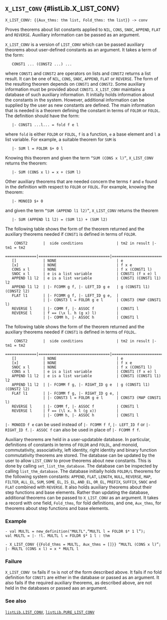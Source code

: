 ## `X_LIST_CONV` {#listLib.X_LIST_CONV}


```
X_LIST_CONV: {{Aux_thms: thm list, Fold_thms: thm list}} -> conv
```



Proves theorems about list constants applied to `NIL`, `CONS`, `SNOC`,
`APPEND`, `FLAT` and `REVERSE`. Auxiliary information can be passed as an
argument.


`X_LIST_CONV` is a version of `LIST_CONV` which can be passed auxiliary
theorems about user-defined constants as an argument. It takes a term of the
form:
    
       CONST1 ... (CONST2 ...) ...
    
where `CONST1` and `CONST2` are operators on lists and `CONST2` returns a list
result. It can be one of `NIL`, `CONS`, `SNOC`, `APPEND`, `FLAT` or `REVERSE`.
The form of the resulting theorem depends on `CONST1` and `CONST2`. Some
auxiliary information must be provided about `CONST1`. `X_LIST_CONV` maintains a
database of such auxiliary information. It initially holds information about
the constants in the system. However, additional information can be supplied
by the user as new constants are defined. The main information that is needed
is a theorem defining the constant in terms of `FOLDR` or `FOLDL`. The
definition should have the form:
    
       |- CONST1 ...l... = fold f e l
    
where `fold` is either `FOLDR` or `FOLDL`, `f` is a function, `e` a base
element and `l` a list variable. For example, a suitable theorem for `SUM` is
    
       |- SUM l = FOLDR $+ 0 l
    
Knowing this theorem and given the term `“SUM (CONS x l)”`,
`X_LIST_CONV` returns the theorem:
    
       |- SUM (CONS x l) = x + (SUM l)
    
Other auxiliary theorems that are needed concern the terms `f` and
`e` found in the definition with respect to `FOLDR` or `FOLDL`. For example,
knowing the theorem:
    
       |- MONOID $+ 0
    
and given the term `“SUM (APPEND l1 l2)”`, `X_LIST_CONV` returns
the theorem
    
       |- SUM (APPEND l1 l2) = (SUM l1) + (SUM l2)
    
The following table shows the form of the theorem returned and the
auxiliary theorems needed if `CONST1` is defined in terms of `FOLDR`.
    
        CONST2       |  side conditions               | tm2 in result |- tm1 = tm2
       ==============|================================|===========================
       []            | NONE                           | e
       [x]           | NONE                           | f x e
       CONS x l      | NONE                           | f x (CONST1 l)
       SNOC x l      | e is a list variable           | CONST1 (f x e) l
       APPEND l1 l2  | e is a list variable           | CONST1 (CONST1 l1) l2
       APPEND l1 l2  | |- FCOMM g f, |- LEFT_ID g e   | g (CONST1 l1) (CONST2 l2)
       FLAT l1       | |- FCOMM g f, |- LEFT_ID g e,  |
                     | |- CONST3 l = FOLDR g e l      | CONST3 (MAP CONST1 l)
       REVERSE l     | |- COMM f, |- ASSOC f          | CONST1 l
       REVERSE l     | f == (\x l. h (g x) l)         |
                     | |- COMM h, |- ASSOC h          | CONST1 l
    
The following table shows the form of the theorem returned and the
auxiliary theorems needed if `CONST1` is defined in terms of `FOLDL`.
    
        CONST2       |  side conditions               | tm2 in result |- tm1 = tm2
       ==============|================================|===========================
       []            | NONE                           | e
       [x]           | NONE                           | f x e
       SNOC x l      | NONE                           | f x (CONST1 l)
       CONS x l      | e is a list variable           | CONST1 (f x e) l
       APPEND l1 l2  | e is a list variable           | CONST1 (CONST1 l1) l2
       APPEND l1 l2  | |- FCOMM f g, |- RIGHT_ID g e  | g (CONST1 l1) (CONST2 l2)
       FLAT l1       | |- FCOMM f g, |- RIGHT_ID g e, |
                     | |- CONST3 l = FOLDR g e l      | CONST3 (MAP CONST1 l)
       REVERSE l     | |- COMM f, |- ASSOC f          | CONST1 l
       REVERSE l     | f == (\l x. h l (g x))         |
                     | |- COMM h, |- ASSOC h          | CONST1 l
    
`|- MONOID f e` can be used  instead of `|- FCOMM f f`,
`|- LEFT_ID f` or `|- RIGHT_ID f`. `|- ASSOC f` can also be used in place of
`|- FCOMM f f`.

Auxiliary theorems are held in a user-updatable database. In particular,
definitions of constants in terms of `FOLDR` and `FOLDL`, and monoid,
commutativity, associativity, left identity, right identity and binary
function commutativity theorems are stored. The database can be updated by the
user to allow `LIST_CONV` to prove theorems about new constants. This is done
by calling `set_list_thm_database`. The database can be inspected by calling
`list_thm_database`. The database initially holds `FOLDR/L` theorems for the
following system constants: `APPEND`, `FLAT`, `LENGTH`, `NULL`, `REVERSE`,
`MAP`, `FILTER`, `ALL_EL`, `SUM`, `SOME_EL`, `IS_EL`, `AND_EL`, `OR_EL`,
`PREFIX`, `SUFFIX`, `SNOC` and `FLAT` combined with `REVERSE`. It also holds
auxiliary theorems about their step functions and base elements.  Rather than
updating the database, additional theorems can be passed to `X_LIST_CONV` as
an argument. It takes a record with one field, `Fold_thms`, for fold
definitions, and one, `Aux_thms`, for theorems about step functions and base
elements.

### Example

    
    - val MULTL = new_definition("MULTL",“MULTL l = FOLDR $* 1 l”);
    val MULTL = |- !l. MULTL l = FOLDR $* 1 l : thm
    
    - X_LIST_CONV {{Fold_thms = MULTL, Aux_thms = []}} “MULTL (CONS x l)”;
    |- MULTL (CONS x l) = x * MULTL l
    

### Failure

`X_LIST_CONV tm` fails if `tm` is not of the form described above. It fails if
no fold definition for `CONST1` are either in the database or passed as an
argument. It also fails if the required auxiliary theorems, as described
above, are not held in the databases or passed aas an argument.

### See also

[`listLib.LIST_CONV`](#listLib.LIST_CONV), [`listLib.PURE_LIST_CONV`](#listLib.PURE_LIST_CONV)

